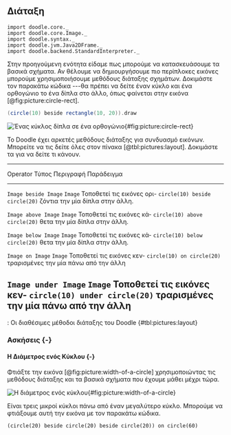 ## Διάταξη

```tut:invisible
import doodle.core._
import doodle.core.Image._
import doodle.syntax._
import doodle.jvm.Java2DFrame._
import doodle.backend.StandardInterpreter._
```

Στην προηγούμενη ενότητα είδαμε πως μπορούμε να κατασκευάσουμε τα βασικά σχήματα. Αν θέλουμε να δημιουργήσουμε πιο περίπλοκες εικόνες μπορούμε χρησιμοποιήσουμε μεθόδους διάταξης σχημάτων. Δοκιμάστε τον παρακάτω κώδικα ---θα πρέπει να δείτε έναν κύκλο και ένα ορθογώνιο το ένα δίπλα στο άλλο, όπως φαίνεται στην εικόνα [@fig:picture:circle-rect].

~~~ scala
(circle(10) beside rectangle(10, 20)).draw
~~~

![Ένας κύκλος δίπλα σε ένα ορθογώνιο](src/pages/pictures/circle-beside-rectangle.pdf+svg){#fig:picture:circle-rect}

Το Doodle έχει αρκετές μεθόδους διάταξης για συνδυασμό εικόνων. Μπορείτε να τις δείτε όλες στον πίνακα [@tbl:pictures:layout]. Δοκιμάστε τα για να δείτε τι κάνουν.

----------------------------------------------------------------------------------------
Operator              Τύπος        Περιγραφή                    Παράδειγμα
--------------------- ------- -------------------------- -------------------------------
`Image beside Image`  `Image` Τοποθετεί τις εικόνες ορι- `circle(10) beside circle(20)`
                              ζόντια την μία δίπλα στην
                              άλλη.

`Image above Image`   `Image` Τοποθετεί τις εικόνες κά-   `circle(10) above circle(20)`
                              θετα την μία δίπλα στην
                              άλλη.

`Image below Image`   `Image` Τοποθετεί τις εικόνες κά-   `circle(10) below circle(20)`
                              θετα την μία δίπλα στην
                              άλλη.

`Image on Image`      `Image` Τοποθετεί τις εικόνες κεν-   `circle(10) on circle(20)`
                              τραρισμένες την μία πάνω
                              από την άλλη

`Image under Image`   `Image` Τοποθετεί τις εικόνες κεν-     `circle(10) under circle(20)`                  τραρισμένες την μία πάνω
                              από την άλλη
----------------------------------------------------------------------------------------

: Οι διαθέσιμες μέθοδοι διάταξης του Doodle {#tbl:pictures:layout}

### Ασκήσεις {-}

#### Η Διάμετρος ενός Κύκλου {-}

Φτιάξτε την εικόνα [@fig:picture:width-of-a-circle] χρησιμοποιώντας τις μεθόδους διάταξης και τα βασικά σχήματα που έχουμε μάθει μέχρι τώρα.

![Η διάμετρος ενός κύκλου](src/pages/pictures/width-of-a-circle.pdf+svg){#fig:picture:width-of-a-circle}

<div class="solution">
Είναι τρεις μικροί κύκλοι πάνω από έναν μεγαλύτερο κύκλο. Μπορούμε να φτιάξουμε αυτή την εικόνα με τον παρακάτω κώδικα.

```tut:book
(circle(20) beside circle(20) beside circle(20)) on circle(60)
```
</div>
